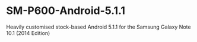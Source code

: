 # SM-P600-Android-5.1.1
Heavily customised stock-based Android 5.1.1 for the Samsung Galaxy Note 10.1 (2014 Edition)
